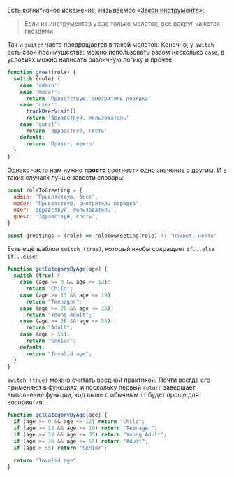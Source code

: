 Есть когнитивное искажение, называемое [«Закон инструмента»](https://ru.wikipedia.org/wiki/Золотой_молоток):

> Если из инструментов у вас только молоток, всё вокруг кажется гвоздями

Так и `switch` часто превращается в такой молоток. Конечно, у `switch` есть свои преимущества: можно использовать разом несколько `case`, в условиях можно написать различную логику и прочее.

```js
function greet(role) {
  switch (role) {
    case 'admin':
    case 'moder':
      return 'Приветствую, смотритель порядка'
    case 'user':
      trackUserVisit()
      return 'Здравствуй, пользователь'
    case 'guest':
      return 'Здравствуй, гость'
    default:
      return 'Привет, некто'
  }
}
```

Однако часто нам нужно **просто** соотнести одно значение с другим. И в таких случаях лучше завести словарь:

```js
const roleToGreeting = {
  admin: 'Приветствую, босс',
  moder: 'Приветствую, смотритель порядка',
  user: 'Здравствуй, пользователь',
  guest: 'Здравствуй, гость',
}

const greetings = (role) => roleToGreeting[role] ?? 'Привет, некто'
```

Есть ещё шаблон `switch (true)`, который якобы сокращает `if...else if...else`:

```js
function getCategoryByAge(age) {
  switch (true) {
    case (age >= 0 && age <= 12):
      return "Child";
    case (age >= 13 && age <= 19):
      return "Teenager";
    case (age >= 20 && age <= 35):
      return "Young Adult";
    case (age >= 36 && age <= 55):
      return "Adult";
    case (age > 55):
      return "Senior";
    default:
      return "Invalid age";
  }
}
```

`switch (true)` можно считать вредной практикой. Почти всегда его применяют в функциях, и поскольку первый `return` завершает выполнение функции, код выше с обычным `if` будет проще для восприятия:

```js
function getCategoryByAge(age) {
  if (age >= 0 && age <= 12) return "Child";
  if (age >= 13 && age <= 19) return "Teenager";
  if (age >= 20 && age <= 35) return "Young Adult";
  if (age >= 36 && age <= 55) return "Adult";
  if (age > 55) return "Senior";

  return "Invalid age";
}
```
